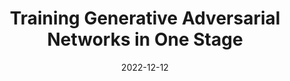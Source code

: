 ---
layout: seminar-post
title: 'Training Generative Adversarial Networks in One Stage'
subtitle: ''
categories: "Computer Vision"
tags: ['GAN']
date: 2022-12-12
pdf_url: 'https://drive.google.com/file/d/1qOAle2zHv2jspcHbFJe8Q_aM61_KQWwM/preview'
---